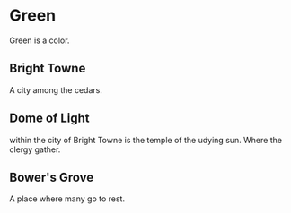 # Green

Green is a color.

## Bright Towne

A city among the cedars.

## Dome of Light

within the city of Bright Towne is the temple of the udying sun. Where the clergy gather.

## Bower's Grove

A place where many go to rest.



